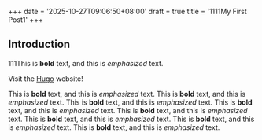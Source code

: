 +++
date = '2025-10-27T09:06:50+08:00'
draft = true
title = '1111My First Post1'
+++
## Introduction

111This is **bold** text, and this is *emphasized* text.

Visit the [Hugo](https://gohugo.io) website!

This is **bold** text, and this is *emphasized* text.
This is **bold** text, and this is *emphasized* text.
This is **bold** text, and this is *emphasized* text.
This is **bold** text, and this is *emphasized* text.
This is **bold** text, and this is *emphasized* text.
This is **bold** text, and this is *emphasized* text.
This is **bold** text, and this is *emphasized* text.
This is **bold** text, and this is *emphasized* text.

